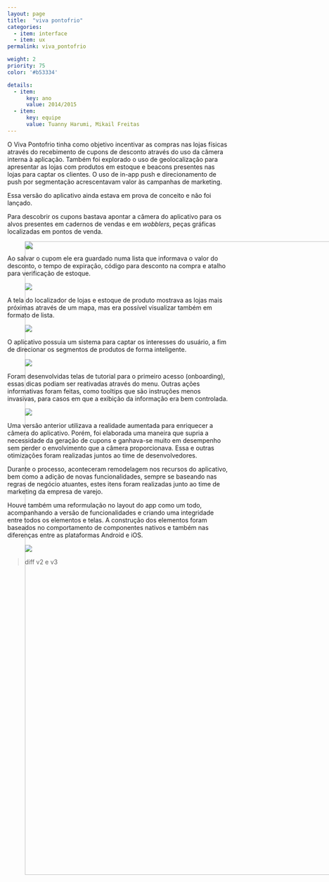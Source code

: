 ```yaml
---
layout: page
title:  "viva pontofrio"
categories:
  - item: interface
  - item: ux
permalink: viva_pontofrio

weight: 2
priority: 75
color: '#b53334'

details:
  - item:
      key: ano
      value: 2014/2015
  - item:
      key: equipe
      value: Tuanny Harumi, Mikail Freitas
---
```


O Viva Pontofrio tinha como objetivo incentivar as compras nas lojas físicas através do recebimento de cupons de desconto através do uso da câmera interna à aplicação. Também foi explorado o uso de geolocalização para apresentar as lojas com produtos em estoque e beacons presentes nas lojas para captar os clientes. O uso de in-app push e direcionamento de push por segmentação acrescentavam valor às campanhas de marketing.

Essa versão do aplicativo ainda estava em prova de conceito e não foi lançado.

Para descobrir os cupons bastava apontar a câmera do aplicativo para os alvos presentes em cadernos de vendas e em _wobblers_, peças gráficas localizadas em pontos de venda.

<figure><img style="position: absolute; z-index: -1; width: 90rem;" src="{{ site.baseurl }}/assets/app_image/mockup1.jpg"/></figure>
<figure><img src="{{ site.baseurl }}/assets/app_image/mockup_camera__.gif"/></figure>

Ao salvar o cupom ele era guardado numa lista que informava o valor do desconto, o tempo de expiração, código para desconto na compra e atalho para verificação de estoque.

<figure><img src="{{ site.baseurl }}/assets/app_image/mockup2.jpg"/></figure>

A tela do localizador de lojas e estoque de produto mostrava as lojas mais próximas através de um mapa, mas era possível visualizar também em formato de lista.

<figure><img src="{{ site.baseurl }}/assets/app_image/mockup3_.jpg"/></figure>

O aplicativo possuia um sistema para captar os interesses do usuário, a fim de direcionar os segmentos de produtos de forma inteligente.

<figure><img src="{{ site.baseurl }}/assets/app_image/mockup4.jpg"/></figure>

Foram desenvolvidas telas de tutorial para o primeiro acesso (onboarding), essas dicas podiam ser reativadas através do menu. Outras ações informativas foram feitas, como tooltips que são instruções menos invasivas, para casos em que a exibição da informação era bem controlada.

<figure><img src="{{ site.baseurl }}/assets/app_image/onboarding.png"/></figure>

Uma versão anterior utilizava a realidade aumentada para enriquecer a câmera do aplicativo. Porém, foi elaborada uma maneira que supria a necessidade da geração de cupons e ganhava-se muito em desempenho sem perder o envolvimento que a câmera proporcionava. Essa e outras otimizações foram realizadas juntos ao time de desenvolvedores.

Durante o processo, aconteceram remodelagem nos recursos do aplicativo, bem como a adição de novas funcionalidades, sempre se baseando nas regras de negócio atuantes, estes itens foram realizadas junto ao time de marketing da empresa de varejo.

Houve também uma reformulação no layout do app como um todo, acompanhando a versão de funcionalidades e criando uma integridade entre todos os elementos e telas. A construção dos elementos foram baseados no comportamento de componentes nativos e também nas diferenças entre as plataformas Android e iOS.

<figure><img src="{{ site.baseurl }}/assets/app_image/v2.png"/></figure>

> diff v2 e v3
